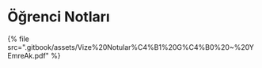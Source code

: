 # Öğrenci Notları

<!--Index-->

{% file src=".gitbook/assets/Vize%20Notular%C4%B1%20G%C4%B0%20~%20YEmreAk.pdf" %}

<!--Index-->
